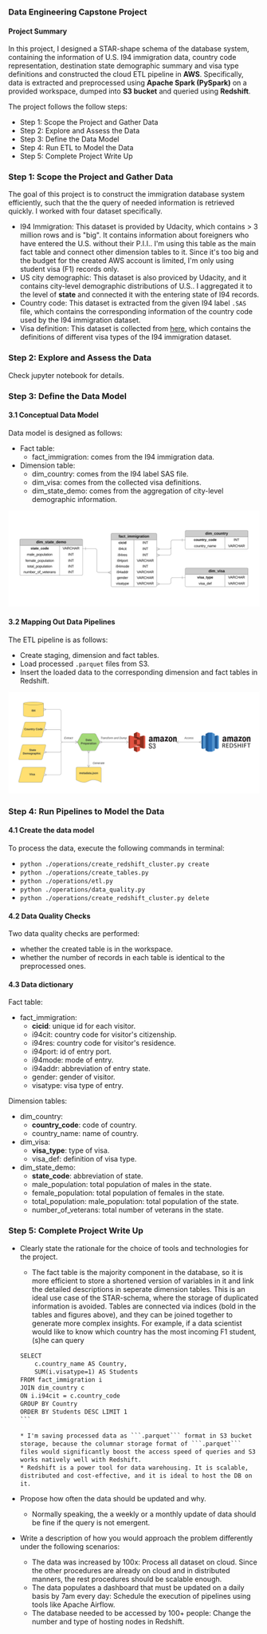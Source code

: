 ### Data Engineering Capstone Project

#### Project Summary

In this project, I designed a STAR-shape schema of the database system, containing the information of U.S. I94 immigration data, country code representation, destination state demographic summary and visa type definitions and constructed the cloud ETL pipeline in **AWS**. Specifically, data is extracted and preprocessed using **Apache Spark (PySpark)** on a provided workspace, dumped into **S3 bucket** and queried using **Redshift**.

The project follows the follow steps:
* Step 1: Scope the Project and Gather Data
* Step 2: Explore and Assess the Data
* Step 3: Define the Data Model
* Step 4: Run ETL to Model the Data
* Step 5: Complete Project Write Up

### Step 1: Scope the Project and Gather Data

The goal of this project is to construct the immigration database system efficiently, such that the the query of needed information is retrieved quickly. I worked with four dataset specifically. 

- I94 Immigration: This dataset is provided by Udacity, which contains > 3 million rows and is "big". It contains information about foreigners who have entered the U.S. without their P.I.I.. I'm using this table as the main fact table and connect other dimension tables to it. Since it's too big and the budget for the created AWS account is limited, I'm only using student visa (F1) records only. 
- US city demographic: This dataset is also proviced by Udacity, and it contains city-level demographic distributions of U.S.. I aggregated it to the level of **state** and connected it with the entering state of I94 records.
- Country code: This dataset is extracted from the given I94 label ```.SAS``` file, which contains the corresponding information of the country code used by the I94 immigration dataset.
- Visa definition: This dataset is collected from [here](https://www.trade.gov/i-94-arrivals-program), which contains the definitions of different visa types of the I94 immigration dataset.

### Step 2: Explore and Assess the Data
Check jupyter notebook for details.

### Step 3: Define the Data Model
#### 3.1 Conceptual Data Model

Data model is designed as follows:
- Fact table:
    - fact_immigration: comes from the I94 immigration data.
- Dimension table:
    - dim_country: comes from the I94 label SAS file.
    - dim_visa: comes from the collected visa definitions.
    - dim_state_demo: comes from the aggregation of city-level demographic information.
    
![schema](./DB_schema.svg)

#### 3.2 Mapping Out Data Pipelines

The ETL pipeline is as follows: 
- Create staging, dimension and fact tables.
- Load processed ```.parquet``` files from S3.
- Insert the loaded data to the corresponding dimension and fact tables in Redshift.

![pipeline](./Pipeline.svg)

### Step 4: Run Pipelines to Model the Data 
#### 4.1 Create the data model

To process the data, execute the following commands in terminal:

* ```python ./operations/create_redshift_cluster.py create```
* ```python ./operations/create_tables.py```
* ```python ./operations/etl.py```
* ```python ./operations/data_quality.py```
* ```python ./operations/create_redshift_cluster.py delete```

#### 4.2 Data Quality Checks

Two data quality checks are performed:
- whether the created table is in the workspace.
- whether the number of records in each table is identical to the preprocessed ones.

#### 4.3 Data dictionary

Fact table:
- fact_immigration:
    - **cicid**: unique id for each visitor.
    - i94cit: country code for visitor's citizenship.
    - i94res: country code for visitor's residence.
    - i94port: id of entry port.
    - i94mode: mode of entry.
    - i94addr: abbreviation of entry state.
    - gender: gender of visitor.
    - visatype: visa type of entry.

Dimension tables:
- dim_country:
    - **country_code**: code of country.
    - country_name: name of country.
- dim_visa:
    - **visa_type**: type of visa.
    - visa_def: definition of visa type.
- dim_state_demo:
    - **state_code**: abbreviation of state.
    - male_population: total population of males in the state.
    - female_population: total population of females in the state.
    - total_population: male_population: total population of the state.
    - number_of_veterans: total number of veterans in the state.
    
### Step 5: Complete Project Write Up
* Clearly state the rationale for the choice of tools and technologies for the project.
    * The fact table is the majority component in the database, so it is more efficient to store a shortened version of variables in it and link the detailed descriptions in seperate dimension tables. This is an ideal use case of the STAR-schema, where the storage of duplicated information is avoided. Tables are connected via indices (bold in the tables and figures above), and they can be joined together to generate more complex insights. For example, if a data scientist would like to know which country has the most incoming F1 student, (s)he can query
    
    ````
    SELECT 
        c.country_name AS Country, 
        SUM(i.visatype=1) AS Students 
    FROM fact_immigration i 
    JOIN dim_country c 
    ON i.i94cit = c.country_code 
    GROUP BY Country 
    ORDER BY Students DESC LIMIT 1
    ```

    * I'm saving processed data as ```.parquet``` format in S3 bucket storage, because the columnar storage format of ```.parquet``` files would significantly boost the access speed of queries and S3 works natively well with Redshift. 
    * Redshift is a power tool for data warehousing. It is scalable, distributed and cost-effective, and it is ideal to host the DB on it.
* Propose how often the data should be updated and why.
    * Normally speaking, the a weekly or a monthly update of data should be fine if the query is not emergent.
* Write a description of how you would approach the problem differently under the following scenarios:
    * The data was increased by 100x: Process all dataset on cloud. Since the other procedures are already on cloud and in distributed manners, the rest procedures should be scalable enough. 
    * The data populates a dashboard that must be updated on a daily basis by 7am every day: Schedule the execution of pipelines using tools like Apache Airflow.
    * The database needed to be accessed by 100+ people: Change the number and type of hosting nodes in Redshift.
